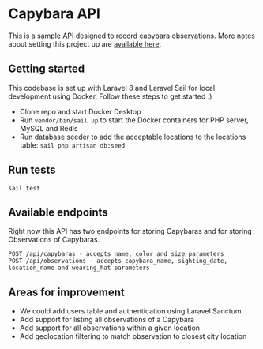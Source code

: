 # Capybara API

This is a sample API designed to record capybara observations. More notes about setting this project up are [available here](https://epiclaravel.dev/build-and-test-a-laravel-8-api/).

## Getting started

This codebase is set up with Laravel 8 and Laravel Sail for local development using Docker. Follow these steps to get started :)

- Clone repo and start Docker Desktop
- Run `vendor/bin/sail up` to start the Docker containers for PHP server, MySQL and Redis
- Run database seeder to add the acceptable locations to the locations table: `sail php artisan db:seed`

## Run tests

```
sail test
```

## Available endpoints

Right now this API has two endpoints for storing Capybaras and for storing Observations of Capybaras.

```
POST /api/capybaras - accepts name, color and size parameters
POST /api/observations - accepts capybara_name, sighting_date, location_name and wearing_hat parameters
```

## Areas for improvement
- We could add users table and authentication using Laravel Sanctum
- Add support for listing all observations of a Capybara
- Add support for all observations within a given location
- Add geolocation filtering to match observation to closest city location
